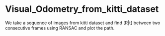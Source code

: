 # Visual_Odometry_from_kitti_dataset
We take a sequence of images from kitti dataset and find [R|t] between two consecutive frames using RANSAC and plot the path.
